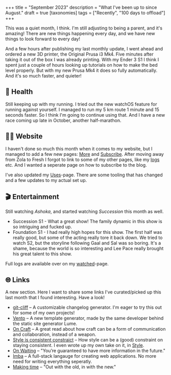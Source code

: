 +++
title = "September 2023"
description = "What I've been up to since August."
draft = true
[taxonomies]
tags = ["Recently", "100 days to offload"]
+++

This was a quiet month, I think. I'm still adjusting to being a parent, and it's
amazing! There are new things happening every day, and we have new things to
look forward to every day!

And a few hours after publishing my last monthly update, I went ahead and
ordered a new 3D printer, the Original Prusa i3 Mk4. Five minutes after taking
it out of the box I was already printing. With my Ender 3 S1 I think I spent
just a couple of hours looking up tutorials on how to make the bed level
properly. But with my new Prusa Mk4 it does so fully automatically. And it's so
much faster, and quieter!

## 💪 Health

Still keeping up with my running. I tried out the new watchOS feature for
running against yourself. I managed to run my 5 km route 1 minute and 15 seconds
faster. So I think I'm going to continue using that. And I have a new race
coming up late in October, another half-marathon.

## 🧑‍💻 Website

I haven't done so much this month when it comes to my website, but I managed to
add a few new pages: [More](/more) and [Subscribe](/subsribe). After moving away
from Zola to Fresh I forgot to link to some of my other pages, like my
[logs](/logs) etc. And I wanted a seperate page on how to subscribe to the blog.

I've also updated my [Uses](/uses)-page. There are some tooling that has changed
and a few updates to my actual set up.

## 🎬 Entertainment

Still watching _Ashoka_, and started watching _Succession_ this month as well.

- Succession S1 - What a great show! The family dynamic in this show is so
  intriguing and fucked up.
- Foundation S1 - I had really high hopes for this show. The first half was
  really good, but some of the acting really tore it back down. We tried to
  watch S2, but the storyline following Gaal and Sal was so boring. It's a
  shame, because the world is so interesting and Lee Pace really brought his
  great talent to this show.

Full logs are available over on my [watched](/logs/watched)-page.

## 🌐 Links

A new section. Here I want to share some links I've curated/picked up this last
month that I found interesting. Have a look!

- [git-cliff][cliff] – A customizable changelog generator. I'm eager to try this
  out for some of my own projects!
- [Vento][vento] – A new template generator, made by the same developer behind
  the static site generator Lume.
- [On Craft][on_craft] – A great read about how craft can be a form of
  communication and collaboration, instead of a weapon.
- [Style is consistent constraict][style_ango] – How style can be a (good)
  constraint on staying consistent. I even wrote up my own take on it, in
  [Style](/blog/style).
- [On Waiting][on_waiting] – "You’re guaranteed to have more information in the
  future."
- [Imba][imba] – A full-stack langauge for creating web applications. No more
  need for writing everything seperatly.
- [Making time][making_time] – "Out with the old, in with the new."

[cliff]: https://git-cliff.org/
[vento]: https://vento.js.org/
[on_craft]: https://www.drcathicks.com/post/on-craft
[style_ango]: https://stephango.com/style
[on_waiting]: https://timkellogg.me/blog/2023/09/14/wu-wei
[imba]: https://imba.io/
[making_time]: https://writing.fm/making-time/
